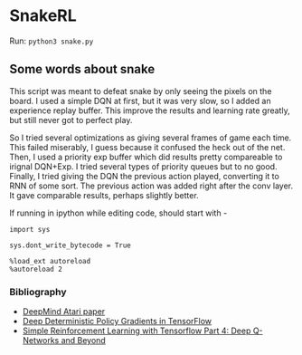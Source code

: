 # SnakeRL

Run: `python3 snake.py`

## Some words about snake
This script was meant to defeat snake by only seeing the pixels on the board.
I used a simple DQN at first, but it was very slow, so I added an experience replay buffer.
This improve the results and learning rate greatly, but still never got to perfect play.


So I tried several optimizations as giving several frames of game each time. This failed miserably, I guess because it confused the heck out of the net.
Then, I used a priority exp buffer which did results pretty compareable to irignal DQN+Exp. I tried several types of priority queues but to no good.
Finally, I tried giving the DQN the previous action played, converting it to RNN of some sort. The previous action was added right after the conv layer. It gave comparable results, perhaps slightly better.


If running in ipython while editing code, should start with -
```
import sys

sys.dont_write_bytecode = True

%load_ext autoreload
%autoreload 2
```

### Bibliography

- [DeepMind Atari paper](https://www.cs.toronto.edu/~vmnih/docs/dqn.pdf)
- [Deep Deterministic Policy Gradients in TensorFlow](http://pemami4911.github.io/blog/2016/08/21/ddpg-rl.html)
- [Simple Reinforcement Learning with Tensorflow Part 4: Deep Q-Networks and Beyond](https://github.com/awjuliani/DeepRL-Agents/blob/master/Double-Dueling-DQN.ipynb)
